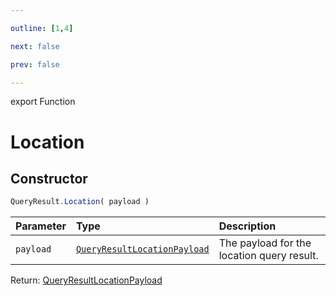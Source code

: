```yaml
---

outline: [1,4]

next: false

prev: false

---
```


export Function
# Location

## Constructor
 ```ts
 QueryResult.Location( payload )
 ```
 
 | Parameter | Type | Description |
| :--- | :--- | :--- |
| `payload` | [`QueryResultLocationPayload`](../../../interfaces/QueryResultLocationPayload.md) | The payload for the location query result. |

Return: [QueryResultLocationPayload](../../../interfaces/QueryResultLocationPayload.md)
